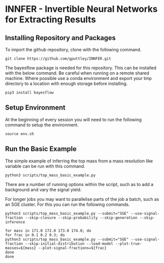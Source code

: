 # INNFER - Invertible Neural Networks for Extracting Results

## Installing Repository and Packages

To import the github repository, clone with the following command.

```
git clone https://github.com/gputtley/INNFER.git
```

The bayesflow package is needed for this repository. This can be installed with the below command. Be careful when running on a remote shared machine. Where possible use a conda environment and export your tmp directory to a location with enough storage before installing. 

```
pip3 install bayesflow
```

## Setup Environment

At the beginning of every session you will need to run the following command to setup the environment.

```
source env.sh
```

## Run the Basic Example

The simple example of inferring the top mass from a mass resolution like variable can be run with this command.

```
python3 scripts/top_mass_basic_example.py
```

There are a number of running options within the script, such as to add a background and vary the signal yield.

For longer jobs you may want to parallelise parts of the job a batch, such as an SGE cluster. For this you can run the following commands.

```
python3 scripts/top_mass_basic_example.py --submit="SGE" --use-signal-fraction --skip-closure --skip-probability --skip-generation --skip-inference
```
```
for mass in 171.0 172.0 173.0 174.0; do
for frac in 0.1 0.2 0.3; do
python3 scripts/top_mass_basic_example.py --submit="SGE" --use-signal-fraction --skip-initial-distribution --load-model --plot-true-masses=${mass} --plot-signal-fractions=${frac}
done
done
```